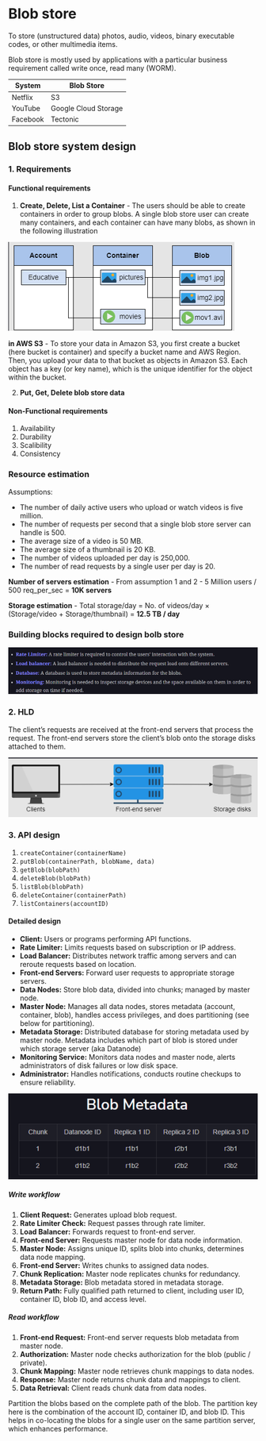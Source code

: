 # Blob store

To store (unstructured data) photos, audio, videos, binary executable codes, or other multimedia items.  

Blob store is mostly used by applications with a particular business requirement called write once, read many (WORM).  


| System            | Blob Store         |
|-------------------|--------------------|
| Netflix           | S3                   |
| YouTube           | Google Cloud Storage |
| Facebook          | Tectonic            |

## Blob store system design

### 1. Requirements

#### Functional requirements

1. **Create, Delete, List a Container** - The users should be able to create containers in order to group blobs. A single blob store user can create many containers, and each container can have many blobs, as shown in the following illustration

![alt text](PNG/bs1.PNG "Title")  

**in AWS S3** - To store your data in Amazon S3, you first create a bucket (here bucket is container) and specify a bucket name and AWS Region. Then, you upload your data to that bucket as objects in Amazon S3. Each object has a key (or key name), which is the unique identifier for the object within the bucket.

2. **Put, Get, Delete blob store data**

#### Non-Functional requirements

1. Availability
2. Durability
3. Scalibility
4. Consistency

### Resource estimation

Assumptions:

- The number of daily active users who upload or watch videos is five million.
- The number of requests per second that a single blob store server can handle is 500.
- The average size of a video is 50 MB.
- The average size of a thumbnail is 20 KB.
- The number of videos uploaded per day is 250,000.
- The number of read requests by a single user per day is 20.

**Number of servers estimation** - From assumption 1 and 2 - 5 Million users / 500 req_per_sec = **10K servers**

**Storage estimation** - Total storage/day = No. of videos/day × (Storage/video + Storage/thumbnail) = **12.5 TB / day**

### Building blocks required to design bolb store

![alt text](PNG/bs2.PNG "Title")  

### 2. HLD

The client’s requests are received at the front-end servers that process the request. The front-end servers store the client’s blob onto the storage disks attached to them.

![alt text](PNG/bs3.PNG "Title")  

### 3. API design

1. ```createContainer(containerName)```
2. ```putBlob(containerPath, blobName, data)```
3. ```getBlob(blobPath)```
4. ```deleteBlob(blobPath)```
5. ```listBlob(blobPath)```
6. ```deleteContainer(containerPath)```
7. ```listContainers(accountID)```

#### Detailed design

- **Client:** Users or programs performing API functions.
- **Rate Limiter:** Limits requests based on subscription or IP address.
- **Load Balancer:** Distributes network traffic among servers and can reroute requests based on location.
- **Front-end Servers:** Forward user requests to appropriate storage servers.
- **Data Nodes:** Store blob data, divided into chunks; managed by master node.
- **Master Node:** Manages all data nodes, stores metadata (account, container, blob), handles access privileges, and does partitioning (see below for partitioning).
- **Metadata Storage:** Distributed database for storing metadata used by master node. Metadata includes which part of blob is stored under which storage server (aka Datanode)
- **Monitoring Service:** Monitors data nodes and master node, alerts administrators of disk failures or low disk space.
- **Administrator:** Handles notifications, conducts routine checkups to ensure reliability.

![alt text](PNG/bs4.PNG "Title") 

##### Write workflow

1. **Client Request:** Generates upload blob request.
2. **Rate Limiter Check:** Request passes through rate limiter.
3. **Load Balancer:** Forwards request to front-end server.
4. **Front-end Server:** Requests master node for data node information.
5. **Master Node:** Assigns unique ID, splits blob into chunks, determines data node mapping.
6. **Front-end Server:** Writes chunks to assigned data nodes.
7. **Chunk Replication:** Master node replicates chunks for redundancy.
8. **Metadata Storage:** Blob metadata stored in metadata storage.
9. **Return Path:** Fully qualified path returned to client, including user ID, container ID, blob ID, and access level.

##### Read workflow

1. **Front-end Request:** Front-end server requests blob metadata from master node.
2. **Authorization:** Master node checks authorization for the blob (public / private).
3. **Chunk Mapping:** Master node retrieves chunk mappings to data nodes.
4. **Response:** Master node returns chunk data and mappings to client.
5. **Data Retrieval:** Client reads chunk data from data nodes.

Partition the blobs based on the complete path of the blob. The partition key here is the combination of the account ID, container ID, and blob ID. This helps in co-locating the blobs for a single user on the same partition server, which enhances performance.